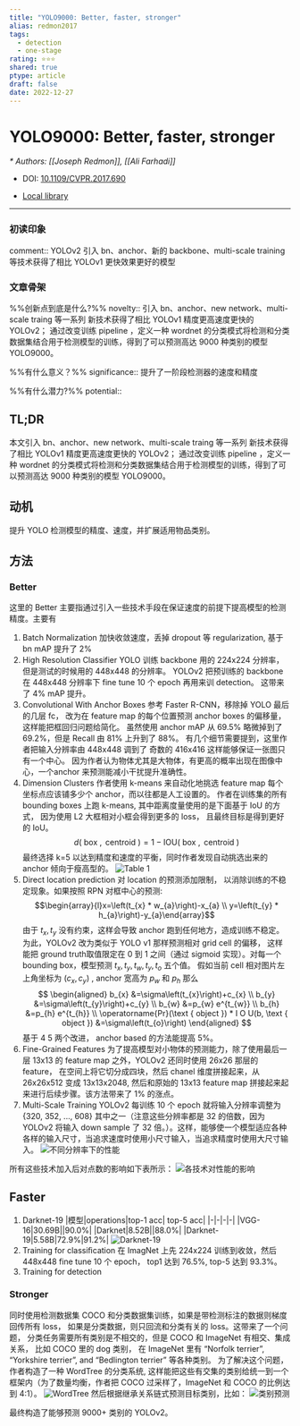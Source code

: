 ```yaml
---
title: "YOLO9000: Better, faster, stronger"
alias: redmon2017
tags:
  - detection
  - one-stage
rating: ⭐⭐⭐
shared: true
ptype: article
draft: false
date: 2022-12-27
---
```



# YOLO9000: Better, faster, stronger
<cite>* Authors: [[Joseph Redmon]], [[Ali Farhadi]]</cite>

* DOI: [10.1109/CVPR.2017.690](https://doi.org/10.1109/CVPR.2017.690)

* [Local library](zotero://select/items/1_IR99WTMG)

***

### 初读印象

comment:: YOLOv2 引入 bn、anchor、新的 backbone、multi-scale training 等技术获得了相比 YOLOv1 更快效果更好的模型

### 文章骨架
%%创新点到底是什么?%%
novelty:: 引入 bn、anchor、new network、multi-scale traing 等一系列  新技术获得了相比 YOLOv1 精度更高速度更快的 YOLOv2； 通过改变训练 pipeline ，定义一种 wordnet 的分类模式将检测和分类数据集结合用于检测模型的训练，得到了可以预测高达 9000 种类别的模型 YOLO9000。

%%有什么意义？%%
significance:: 提升了一阶段检测器的速度和精度

%%有什么潜力?%% 
potential:: 

## TL;DR
本文引入 bn、anchor、new network、multi-scale traing 等一系列  新技术获得了相比 YOLOv1 精度更高速度更快的 YOLOv2； 通过改变训练 pipeline ，定义一种 wordnet 的分类模式将检测和分类数据集结合用于检测模型的训练，得到了可以预测高达 9000 种类别的模型 YOLO9000。

## 动机
提升 YOLO 检测模型的精度、速度，并扩展适用物品类别。

## 方法
### Better
这里的 Better 主要指通过引入一些技术手段在保证速度的前提下提高模型的检测精度。主要有
1. Batch Normalization
   加快收敛速度，丢掉 dropout 等 regularization, 基于 bn mAP 提升了 2%
2. High Resolution Classifier
   YOLO 训练 backbone 用的 224x224 分辨率，但是测试的时候用的 448x448 的分辨率。 YOLOv2 把预训练的 backbone 在 448x448 分辨率下 fine tune 10 个 epoch 再用来训 detection。 这带来了 4% mAP 提升。
3. Convolutional With Anchor Boxes
    参考 Faster R-CNN，移除掉 YOLO 最后的几层 fc， 改为在 feature map 的每个位置预测 anchor boxes 的偏移量，这样能把框回归问题给简化。 虽然使用 anchor mAP 从 69.5% 略微掉到了 69.2%，但是 Recall 由 81% 上升到了 88%。
    有几个细节需要提到，这里作者把输入分辨率由 448x448 调到了 奇数的 416x416 这样能够保证一张图只有一个中心。 因为作者认为物体尤其是大物体，有更高的概率出现在图像中心，一个anchor 来预测能减小干扰提升准确性。
4. Dimension Clusters
   作者使用 k-means 来自动化地挑选 feature map 每个坐标点应该铺多少个 anchor，而以往都是人工设置的。
   作者在训练集的所有 bounding boxes 上跑 k-means, 其中距离度量使用的是下面基于 IoU 的方式， 因为使用 L2 大框相对小框会得到更多的 loss， 且最终目标是得到更好的 IoU。
   $$ d(\text { box }, \text { centroid })=1-\mathrm{IOU}(\text { box }, \text { centroid }) $$
   最终选择 k=5 以达到精度和速度的平衡，同时作者发现自动挑选出来的 anchor 倾向于瘦高型的。
   ![Table 1](https://markdown-imagebed.oss-cn-beijing.aliyuncs.com/imgs20210328144525.png)
5. Direct location prediction
   对 location 的预测添加限制， 以消除训练的不稳定现象。如果按照 RPN 对框中心的预测:
   $$\begin{array}{l}x=\left(t_{x} * w_{a}\right)-x_{a} \\ y=\left(t_{y} * h_{a}\right)-y_{a}\end{array}$$
   由于 $t_x, t_y$ 没有约束，这样会导致 anchor 跑到任何地方，造成训练不稳定。为此，YOLOv2 改为类似于 YOLO v1 那样预测相对 grid cell 的偏移， 这样能把 ground truth取值限定在 0 到 1 之间（通过 sigmoid 实现）。对每一个 bounding box，模型预测 $t_x, t_y, t_w, t_y, t_o$ 五个值。 假如当前 cell 相对图片左上角坐标为 $(c_x, c_y)$ , anchor 宽高为 $p_w$ 和 $p_h$ 那么
   $$ \begin{aligned} b_{x} &=\sigma\left(t_{x}\right)+c_{x} \\ b_{y} &=\sigma\left(t_{y}\right)+c_{y} \\ b_{w} &=p_{w} e^{t_{w}} \\ b_{h} &=p_{h} e^{t_{h}} \\ \operatorname{Pr}(\text { object }) * I O U(b, \text { object }) &=\sigma\left(t_{o}\right) \end{aligned} $$
   基于 4 5 两个改进， anchor based 的方法能提高 5%。
6. Fine-Grained Features
   为了提高模型对小物体的预测能力，除了使用最后一层 13x13 的 feature map 之外，YOLOv2 还同时使用 26x26 那层的 feature， 在空间上将它切分成四块，然后 chanel 维度拼接起来，从 26x26x512 变成 13x13x2048, 然后和原始的 13x13 feature map 拼接起来起来进行后续步骤。该方法带来了 1% 的涨点。
7. Multi-Scale Training
   YOLOv2 每训练 10 个 epoch 就将输入分辨率调整为 {320, 352, ..., 608} 其中之一（注意这些分辨率都是 32 的倍数，因为 YOLOv2 将输入 down sample 了 32 倍。）。这样，能够使一个模型适应各种各样的输入尺寸，当追求速度时使用小尺寸输入，当追求精度时使用大尺寸输入。
   ![不同分辨率下的性能](https://markdown-imagebed.oss-cn-beijing.aliyuncs.com/imgs20210328150703.png)

所有这些技术加入后对点数的影响如下表所示：
![各技术对性能的影响](https://markdown-imagebed.oss-cn-beijing.aliyuncs.com/imgs20210328150852.png)

## Faster
1. Darknet-19
   |模型|operations|top-1 acc| top-5 acc|
   |-|-|-|-|
   |VGG-16|30.69B||90.0%|
   |Darknet|8.52B||88.0%|
   |Darknet-19|5.58B|72.9%|91.2%|
   ![Darknet-19](https://markdown-imagebed.oss-cn-beijing.aliyuncs.com/imgs20210328151117.png)
2. Training for classiﬁcation
   在 ImagNet 上先 224x224 训练到收敛，然后 448x448 fine tune 10 个 epoch， top1 达到 76.5%, top-5 达到 93.3%。
3. Training for detection

### Stronger 
同时使用检测数据集 COCO 和分类数据集训练，如果是带检测标注的数据则梯度回传所有 loss， 如果是分类数据，则只回流和分类有关的 loss。这带来了一个问题， 分类任务需要所有类别是不相交的，但是 COCO 和 ImageNet 有相交、集成关系， 比如 COCO 里的 dog 类别， 在 ImageNet 里有 “Norfolk terrier”, “Yorkshire terrier”, and “Bedlington terrier” 等各种类别。
为了解决这个问题， 作者构造了一种 WordTree 的分类系统, 这样能把这些有交集的类别给统一到一个框架内（为了数量均衡，作者把 COCO 过采样了，ImageNet 和 COCO 的比例达到 4:1）。
![WordTree](https://markdown-imagebed.oss-cn-beijing.aliyuncs.com/imgs20210328152458.png)
然后根据继承关系链式预测目标类别，比如：
![类别预测](https://markdown-imagebed.oss-cn-beijing.aliyuncs.com/imgs20210328152859.png)

最终构造了能够预测 9000+ 类别的 YOLOv2。
